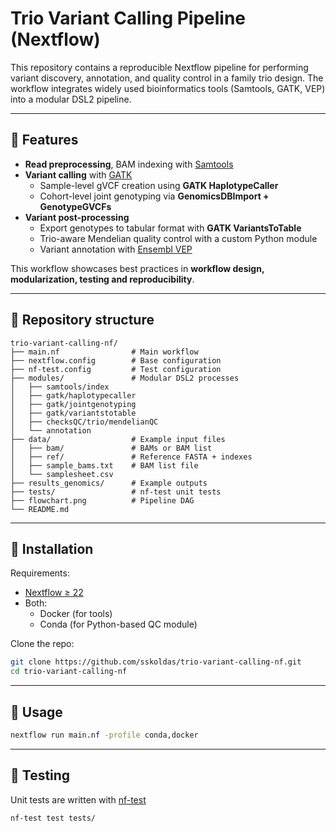 # Trio Variant Calling Pipeline (Nextflow)

This repository contains a reproducible Nextflow pipeline for performing variant discovery, annotation, and quality control in a family trio design. The workflow integrates widely used bioinformatics tools (Samtools, GATK, VEP) into a modular DSL2 pipeline.

---

## 🚀 Features

- **Read preprocessing**, BAM indexing with [Samtools](http://www.htslib.org/)
- **Variant calling** with [GATK](https://gatk.broadinstitute.org/hc/en-us)
    - Sample-level gVCF creation using **GATK HaplotypeCaller**
    - Cohort-level joint genotyping via **GenomicsDBImport + GenotypeGVCFs**
- **Variant post-processing**
    - Export genotypes to tabular format with **GATK VariantsToTable**
    - Trio-aware Mendelian quality control with a custom Python module
    - Variant annotation with [Ensembl VEP](https://www.ensembl.org/info/docs/tools/vep/index.html)

This workflow showcases best practices in **workflow design, modularization, testing and reproducibility**.

---

## 📂 Repository structure

```
trio-variant-calling-nf/
├── main.nf                # Main workflow
├── nextflow.config        # Base configuration
├── nf-test.config         # Test configuration
├── modules/               # Modular DSL2 processes
│   ├── samtools/index
│   ├── gatk/haplotypecaller
│   ├── gatk/jointgenotyping
│   ├── gatk/variantstotable
│   ├── checksQC/trio/mendelianQC
│   └── annotation
├── data/                  # Example input files
│   ├── bam/               # BAMs or BAM list
│   ├── ref/               # Reference FASTA + indexes
│   ├── sample_bams.txt    # BAM list file
│   └── samplesheet.csv
├── results_genomics/      # Example outputs
├── tests/                 # nf-test unit tests
├── flowchart.png          # Pipeline DAG             
└── README.md
```

---

## 🔧 Installation

Requirements:

- [Nextflow ≥ 22](https://www.nextflow.io/docs/latest/getstarted.html)
- Both: 
    - Docker (for tools)
    - Conda (for Python-based QC module)

Clone the repo:

```bash
git clone https://github.com/sskoldas/trio-variant-calling-nf.git
cd trio-variant-calling-nf
```

---

## 🚀 Usage

```bash
nextflow run main.nf -profile conda,docker
```
---

## 🧪 Testing
Unit tests are written with [nf-test](https://www.nf-test.com/installation/)

```bash
nf-test test tests/
```